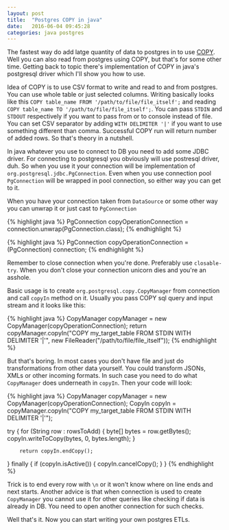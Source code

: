 ```yaml
---
layout: post
title:  "Postgres COPY in java"
date:   2016-06-04 09:45:28
categories: java postgres
---
```


The fastest way do add latge quantity of data to postgres in to use [COPY][copy]. Well you can also read from postgres using COPY, but that's for some other time. Getting back to topic there's implementation of COPY in java's postgresql driver which I'll show you how to use.

Idea of COPY is to use CSV format to write and read to and from postgres. You can use whole table or just selected columns. Writing basically looks like this ```COPY table_name FROM '/path/to/file/file_itself';``` and reading ```COPY table_name TO '/path/to/file/file_itself';```. You can pass ```STDIN``` and ```STDOUT``` respectively if you want to pass from or to console instead of file. You can set CSV separator by adding ```WITH DELIMITER '|'``` if you want to use something different than comma. Successful COPY run will return number of added rows. So that's theory in a nutshell.

In java whatever you use to connect to DB you need to add some JDBC driver. For connecting to postgresql you obviously will use postresql driver, duh. So when you use it your connection will be implementation of ```org.postgresql.jdbc.PgConnection```. Even when you use connection pool ```PgConnection``` will be wrapped in pool connection, so either way you can get to it.

When you have your connection taken from ```DataSource``` or some other way you can unwrap it or just cast to ```PgConnection```

{% highlight java %}
PgConnection copyOperationConnection = connection.unwrap(PgConnection.class);
{% endhighlight %}

{% highlight java %}
PgConnection copyOperationConnection = (PgConnection) connection;
{% endhighlight %}

Remember to close connection when you're done. Preferably use ```closable-try```. When you don't close your connection unicorn dies and you're an asshole.

Basic usage is to create ```org.postgresql.copy.CopyManager``` from connection and call ```copyIn``` method on it. Usually you pass COPY sql query and input stream and it looks like this:

{% highlight java %}
CopyManager copyManager = new CopyManager(copyOperationConnection);
return copyManager.copyIn("COPY my_target_table FROM STDIN WITH DELIMITER '|'", new FileReader("/path/to/file/file_itself"));
{% endhighlight %}

But that's boring. In most cases you don't have file and just do transformations from other data yourself. You could transform JSONs, XMLs or other incoming formats. In such case you need to do what ```CopyManager``` does underneath in ```copyIn```. Then your code will look:

{% highlight java %}
CopyManager copyManager = new CopyManager(copyOperationConnection);
CopyIn copyIn = copyManager.copyIn("COPY my_target_table FROM STDIN WITH DELIMITER '|'");

try {
    for (String row : rowsToAdd) {
        byte[] bytes = row.getBytes();
        copyIn.writeToCopy(bytes, 0, bytes.length);
    }

        return copyIn.endCopy();
} finally {
    if (copyIn.isActive()) {
        copyIn.cancelCopy();
    }
}
{% endhighlight %}

Trick is to end every row with ```\n``` or it won't know where on line ends and next starts. Another advice is that when connection is used to create ```CopyManager``` you cannot use it for other queries like checking if data is already in DB. You need to open another connection for such checks.

Well that's it. Now you can start writing your own postgres ETLs.

[copy]: https://www.postgresql.org/docs/current/static/sql-copy.html